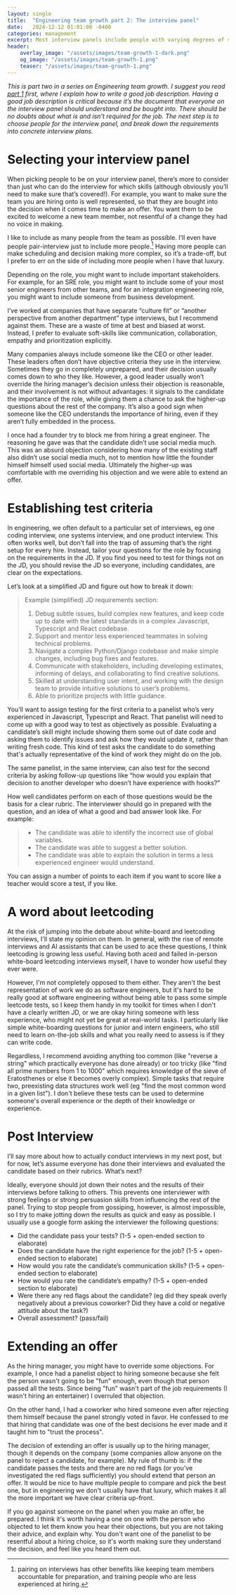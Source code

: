 ```yaml
---
layout: single
title:  "Engineering team growth part 2: The interview panel"
date:   2024-12-12 01:01:00 -0400
categories: management
excerpt: Most interview panels include people with varying degrees of skill and experience. It’s important to prepare them for the task.
header:
    overlay_image: "/assets/images/team-growth-1-dark.png"
    og_image: "/assets/images/team-growth-1.png"
    teaser: "/assets/images/team-growth-1.png"
---
```


*This is part two in a series on Engineering team growth. I suggest you read [part 1](/management/engineering-team-growth-1-job-description/) first, where I explain how to write a good job description. Having a good job description is critical because it’s the document that everyone on the interview panel should understand and be bought into. There should be no doubts about what is and isn’t required for the job. The next step is to choose people for the interview panel, and break down the requirements into concrete interview plans.*

# Selecting your interview panel

When picking people to be on your interview panel, there’s more to consider than just who can do the interview for which skills (although obviously you’ll need to make sure that’s covered!). For example, you want to make sure the team you are hiring onto is well represented, so that they are bought into the decision when it comes time to make an offer. You want them to be excited to welcome a new team member, not resentful of a change they had no voice in making.

I like to include as many people from the team as possible. I’ll even have people pair-interview just to include more people.[^pairing] Having more people can make scheduling and decision making more complex, so it’s a trade-off, but I prefer to err on the side of including more people when I have that luxury.

Depending on the role, you might want to include important stakeholders. For example, for an SRE role, you might want to include some of your most senior engineers from other teams, and for an integration engineering role, you might want to include someone from business development.

I’ve worked at companies that have separate “culture fit” or “another perspective from another department” type interviews, but I recommend against them. These are a waste of time at best and biased at worst. Instead, I prefer to evaluate soft-skills like communication, collaboration, empathy and prioritization explicitly.

Many companies always include someone like the CEO or other leader. These leaders often don’t have objective criteria they use in the interview. Sometimes they go in completely unprepared, and their decision usually comes down to who they like. However, a good leader usually won’t override the hiring manager’s decision unless their objection is reasonable, and their involvement is not without advantages: it signals to the candidate the importance of the role, while giving them a chance to ask the higher-up questions about the rest of the company. It’s also a good sign when someone like the CEO understands the importance of hiring, even if they aren’t fully embedded in the process.

I once had a founder try to block me from hiring a great engineer. The reasoning he gave was that the candidate didn’t use social media much. This was an absurd objection considering how many of the existing staff also didn’t use social media much, not to mention how little the founder himself himself used social media. Ultimately the higher-up was comfortable with me overriding his objection and we were able to extend an offer.

# Establishing test criteria

In engineering, we often default to a particular set of interviews, eg one coding interview, one systems interview, and one product interview. This often works well, but don’t fall into the trap of assuming that’s the right setup for every hire. Instead, tailor your questions for the role by focusing on the requirements in the JD. If you find you need to test for things not on the JD, you should revise the JD so everyone, including candidates, are clear on the expectations.

Let’s look at a simplified JD and figure out how to break it down:

> Example (simplified) JD requirements section:
> 1. Debug subtle issues, build complex new features, and keep code up to date with the latest standards in a complex Javascript, Typescript and React codebase.
> 2. Support and mentor less experienced teammates in solving technical problems.
> 3. Navigate a complex Python/Django codebase and make simple changes, including bug fixes and features.
> 4. Communicate with stakeholders, including developing estimates, informing of delays, and collaborating to find creative solutions.
> 5. Skilled at understanding user intent, and working with the design team to provide intuitive solutions to user’s problems.
> 6. Able to prioritize projects with little guidance.

You’ll want to assign testing for the first criteria to a panelist who’s very experienced in Javascript, Typescript and React. That panelist will need to come up with a good way to test as objectively as possible. Evaluating a candidate’s skill might include showing them some out of date code and asking them to identify issues and ask how they would update it, rather than writing fresh code. This kind of test asks the candidate to do something that's actually representative of the kind of work they might do on the job.

The same panelist, in the same interview, can also test for the second criteria by asking follow-up questions like “how would you explain that decision to another developer who doesn’t have experience with hooks?”

How well candidates perform on each of those questions would be the basis for a clear rubric. The interviewer should go in prepared with the question, and an idea of what a good and bad answer look like. For example:

> * The candidate was able to identify the incorrect use of global variables.
> * The candidate was able to suggest a better solution.
> * The candidate was able to explain the solution in terms a less experienced engineer would understand.

You can assign a number of points to each item if you want to score like a teacher would score a test, if you like.

# A word about leetcoding

At the risk of jumping into the debate about white-board and leetcoding interviews, I'll state my opinion on them. In general, with the rise of remote interviews and AI assistants that can be used to ace these questions, I think leetcoding is growing less useful. Having both aced and failed in-person white-board leetcoding interviews myself, I have to wonder how useful they ever were.

However, I'm not completely opposed to them either. They aren't the best representation of work we do as software engineers, but it's hard to be really good at software engineering without being able to pass some simple leetcode tests, so I keep them handy in my toolkit for times when I don't have a clearly written JD, or we are okay hiring someone with less experience, who might not yet be great at real-world tasks. I particularly like simple white-boarding questions for junior and intern engineers, who still need to learn on-the-job skills and what you really need to assess is if they can write code.

Regardless, I recommend avoiding anything too common (like "reverse a string" which practically everyone has done already) or too tricky (like "find all prime numbers from 1 to 1000" which requires knowledge of the sieve of Eratosthenes or else it becomes overly complex). Simple tasks that require two, preexisting data structures work well (eg "find the most common word in a given list"). I don't believe these tests can be used to determine someone's overall experience or the depth of their knowledge or experience.

# Post Interview

I’ll say more about how to actually conduct interviews in my next post, but for now, let’s assume everyone has done their interviews and evaluated the candidate based on their rubrics. What’s next?

Ideally, everyone should jot down their notes and the results of their interviews before talking to others. This prevents one interviewer with strong feelings or strong persuasion skills from influencing the rest of the panel. Trying to stop people from gossiping, however, is almost impossible, so I try to make jotting down the results as quick and easy as possible. I usually use a google form asking the interviewer the following questions:

* Did the candidate pass your tests? (1-5 + open-ended section to elaborate)
* Does the candidate have the right experience for the job? (1-5 + open-ended section to elaborate)
* How would you rate the candidate’s communication skills? (1-5 + open-ended section to elaborate)
 * How would you rate the candidate’s empathy? (1-5 + open-ended section to elaborate)
* Were there any red flags about the candidate? (eg did they speak overly negatively about a previous coworker? Did they have a cold or negative attitude about the task?)
* Overall assessment? (pass/fail)

# Extending an offer

As the hiring manager, you might have to override some objections. For example, I once had a panelist object to hiring someone because she felt the person wasn't going to be "fun" enough, even though that person passed all the tests. Since being "fun" wasn't part of the job requirements (I wasn't hiring an entertainer) I overruled that objection.

On the other hand, I had a coworker who hired someone even after rejecting them himself because the panel strongly voted in favor. He confessed to me that hiring that candidate was one of the best decisions he ever made and it taught him to "trust the process".

The decision of extending an offer is usually up to the hiring manager, though it depends on the company (some companies allow anyone on the panel to reject a candidate, for example). My rule of thumb is: if the candidate passes the tests and there are no red flags (or you’ve investigated the red flags sufficiently) you should extend that person an offer. It would be nice to have multiple people to compare and pick the best one, but in engineering we don't usually have that luxury, which makes it all the more important we have clear criteria up-front.

If you go against someone on the panel when you make an offer, be prepared. I think it's worth having a one on one with the person who objected to let them know you hear their objections, but you are not taking their advice, and explain why. You don't want one of the panelist to be resentful about a hiring choice, so it's worth making sure they understand the decision, and feel like you heard them out.


[^pairing]: pairing on interviews has other benefits like keeping team members accountable for preparation, and training people who are less experienced at hiring.
